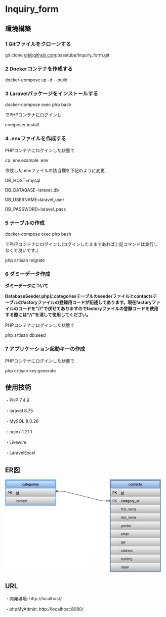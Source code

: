# Inquiry_form

## 環境構築

### 1 Gitファイルをクローンする

git clone git@github.com:basstuba/inquiry_form.git

### 2 Dockerコンテナを作成する

docker-compose up -d --build

### 3 Laravelパッケージをインストールする

docker-compose exec php bash

でPHPコンテナにログインし

composer install

### 4 .envファイルを作成する

PHPコンテナにログインした状態で

cp .env.example .env

作成した.envファイルの該当欄を下記のように変更

DB_HOST=mysql

DB_DATABASE=laravel_db

DB_USERNAME=laravel_user

DB_PASSWORD=laravel_pass

### 5 テーブルの作成

docker-compose exec php bash

でPHPコンテナにログインし(ログインしたままであれば上記コマンドは実行しなくて良いです。)

php artisan migrate

### 6 ダミーデータ作成

**ダミーデータについて**

**DatabaseSeeder.phpにcategoriesテーブルのseederファイルとcontactsテーブルのfactoryファイルの登録用コードが記述してあります。現在factoryファイルのコードを"//"で伏せてありますのでfactoryファイルの登録コードを使用する際には"//"を消して使用してください。**

PHPコンテナにログインした状態で

php artisan db:seed

### 7 アプリケーション起動キーの作成

PHPコンテナにログインした状態で

php artisan key:generate

## 使用技術

・PHP 7.4.9

・laravel 8.75

・MySQL 8.0.26

・nginx 1.21.1

・Livewire

・LaravelExcel

## ER図

![ER図](./inquiry_form.drawio.png)

## URL

・開発環境: http://localhost/

・phpMyAdmin: http://localhost:8080/

